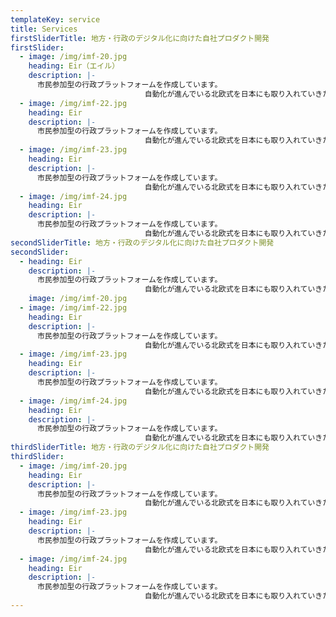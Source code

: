 ```yaml
---
templateKey: service
title: Services
firstSliderTitle: 地方・行政のデジタル化に向けた自社プロダクト開発
firstSlider:
  - image: /img/imf-20.jpg
    heading: Eir（エイル）
    description: |-
      市民参加型の行政プラットフォームを作成しています。
                              自動化が進んでいる北欧式を日本にも取り入れていきたいです。
  - image: /img/imf-22.jpg
    heading: Eir
    description: |-
      市民参加型の行政プラットフォームを作成しています。
                              自動化が進んでいる北欧式を日本にも取り入れていきたいです。
  - image: /img/imf-23.jpg
    heading: Eir
    description: |-
      市民参加型の行政プラットフォームを作成しています。
                              自動化が進んでいる北欧式を日本にも取り入れていきたいです。
  - image: /img/imf-24.jpg
    heading: Eir
    description: |-
      市民参加型の行政プラットフォームを作成しています。
                              自動化が進んでいる北欧式を日本にも取り入れていきたいです。
secondSliderTitle: 地方・行政のデジタル化に向けた自社プロダクト開発
secondSlider:
  - heading: Eir
    description: |-
      市民参加型の行政プラットフォームを作成しています。
                              自動化が進んでいる北欧式を日本にも取り入れていきたいです。
    image: /img/imf-20.jpg
  - image: /img/imf-22.jpg
    heading: Eir
    description: |-
      市民参加型の行政プラットフォームを作成しています。
                              自動化が進んでいる北欧式を日本にも取り入れていきたいです。
  - image: /img/imf-23.jpg
    heading: Eir
    description: |-
      市民参加型の行政プラットフォームを作成しています。
                              自動化が進んでいる北欧式を日本にも取り入れていきたいです。
  - image: /img/imf-24.jpg
    heading: Eir
    description: |-
      市民参加型の行政プラットフォームを作成しています。
                              自動化が進んでいる北欧式を日本にも取り入れていきたいです。
thirdSliderTitle: 地方・行政のデジタル化に向けた自社プロダクト開発
thirdSlider:
  - image: /img/imf-20.jpg
    heading: Eir
    description: |-
      市民参加型の行政プラットフォームを作成しています。
                              自動化が進んでいる北欧式を日本にも取り入れていきたいです。
  - image: /img/imf-23.jpg
    heading: Eir
    description: |-
      市民参加型の行政プラットフォームを作成しています。
                              自動化が進んでいる北欧式を日本にも取り入れていきたいです。
  - image: /img/imf-24.jpg
    heading: Eir
    description: |-
      市民参加型の行政プラットフォームを作成しています。
                              自動化が進んでいる北欧式を日本にも取り入れていきたいです。
---
```

